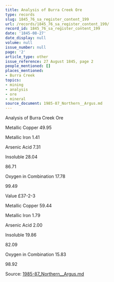 ```yaml
---
title: Analysis of Burra Creek Ore
type: records
slug: 1845_76_sa_register_content_199
url: /records/1845_76_sa_register_content_199/
record_id: 1845_76_sa_register_content_199
date: '1845-08-27'
date_display: null
volume: null
issue_number: null
page: '2'
article_type: other
issue_reference: 27 August 1845, page 2
people_mentioned: []
places_mentioned:
- Burra Creek
topics:
- mining
- analysis
- ore
- mineral
source_document: 1985-87_Northern__Argus.md
---
```


Analysis of Burra Creek Ore

Metallic Copper	49.95

Metallic Iron	1.41

Arsenic Acid	7.31

Insoluble	28.04

86.71

Oxygen in Combination	17.78

99.49

Value £37-2-3

Metallic Copper	59.44

Metallic Iron	1.79

Arsenic Acid	2.00

Insoluble	19.86

82.09

Oxygen in Combination	15.83

98.92

Source: [1985-87_Northern__Argus.md](/downloads/markdown/1985-87_Northern__Argus.md)
